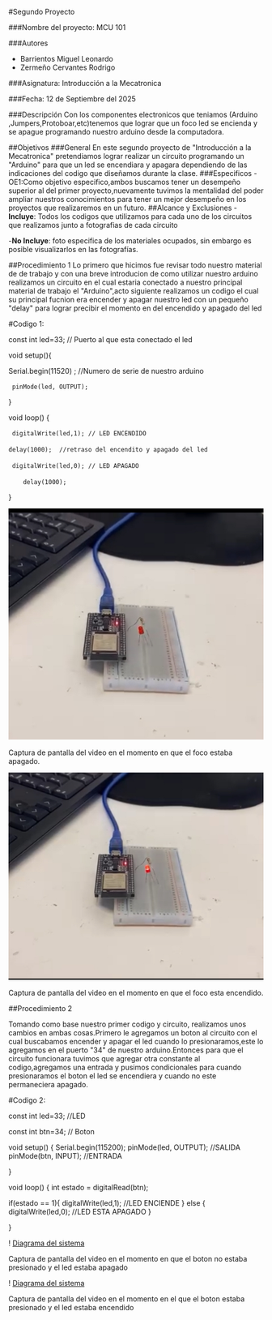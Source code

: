 #Segundo Proyecto

###Nombre del proyecto: MCU 101

###Autores
- Barrientos Miguel Leonardo
- Zermeño Cervantes Rodrigo

###Asignatura: Introducción a la Mecatronica

###Fecha: 12 de Septiembre del 2025

###Descripción
Con los componentes electronicos que teniamos (Arduino ,Jumpers,Protoboar,etc)tenemos que lograr que un foco led se encienda y se apague programando nuestro arduino desde la computadora.


##Objetivos
###General
En este segundo proyecto  de "Introducción a la Mecatronica" pretendiamos lograr realizar un circuito programando  un "Arduino"  para que un led se encendiara y apagara dependiendo de las indicaciones del codigo que diseñamos durante la clase.
###Especificos
-OE1:Como objetivo especifico,ambos buscamos tener un desempeño superior al del primer proyecto,nuevamente tuvimos la mentalidad del poder ampliar nuestros conocimientos para tener un mejor desempeño en los proyectos que realizaremos en un futuro.
##Alcance y Exclusiones
 -**Incluye**: Todos los codigos que utilizamos para cada uno de los circuitos que realizamos junto a fotografias de cada circuito

 -**No Incluye**: foto especifica de los materiales ocupados, sin embargo es posible visualizarlos en las fotografías.

##Procedimiento 1
Lo primero que hicimos fue revisar todo nuestro material  de de trabajo y con una breve introducion de como utilizar nuestro arduino realizamos un circuito en el cual estaria conectado a nuestro principal material de trabajo el "Arduino",acto siguiente realizamos un codigo el cual su principal fucnion era encender y apagar nuestro led con un pequeño "delay" para lograr precibir  el momento en del encendido y apagado del led

#Codigo 1:

const int led=33;  // Puerto al que esta conectado el led
 
void setup(){

   Serial.begin(11520)         ; //Numero de serie de nuestro arduino

     pinMode(led, OUTPUT);
 
 }
 
void loop() {            

     digitalWrite(led,1); // LED ENCENDIDO

    delay(1000);  //retraso del encendito y apagado del led

     digitalWrite(led,0); // LED APAGADO

        delay(1000);
 
  }


![Diagrama del sistema](recursos/imgs/AFocoapa.png)

Captura de pantalla del video en el momento en que el foco estaba apagado.


![Diagrama del sistema](recursos/imgs/AFocopre.png)

Captura de pantalla del video en el momento en que el foco esta encendido.

##Procedimiento 2

Tomando como base nuestro primer codigo y circuito, realizamos unos cambios en ambas cosas.Primero le agregamos un boton al circuito con el cual buscabamos encender y apagar el led cuando lo presionaramos,este lo agregamos en el puerto "34" de nuestro arduino.Entonces para que el circuito funcionara tuvimos que agregar otra constante al codigo,agregamos una entrada y pusimos condicionales para cuando presionaramos el boton el led se encendiera y cuando no este permaneciera apagado.

#Codigo 2:

const int led=33; //LED

const int btn=34; // Boton
 
void setup() {
  Serial.begin(115200);
  pinMode(led, OUTPUT); //SALIDA
  pinMode(btn, INPUT); //ENTRADA
 
}
 
void loop() {
  int estado = digitalRead(btn); 
 
  if(estado == 1){ 
     digitalWrite(led,1);  //LED ENCIENDE
  }
  else {
    digitalWrite(led,0); //LED ESTA APAGADO
  }
 
}
 


! [Diagrama del sistema](recursos/imgs/A1.png)

 Captura de pantalla del video en el momento en que el boton no estaba presionado y el led estaba apagado

 ! [Diagrama del sistema](recursos/imgs/A2.png)

 Captura de pantalla del video en el momento en el que el boton estaba presionado y el led estaba encendido



